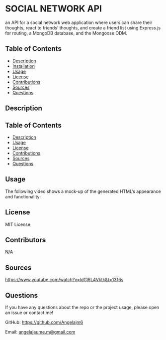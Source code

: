 # SOCIAL NETWORK API
 an API for a social network web application where users can share their thoughts, react to friends’ thoughts, and create a friend list using Express.js for routing, a MongoDB database, and the Mongoose ODM. 



## Table of Contents
- [Description](#Description)
- [Installation](#Installation)
- [Usage](#Usage)
- [License](#License)
- [Contributions](#Contributions)
- [Sources](#Sources)
- [Questions](#Questions)



## Description




## Table of Contents
- [Description](#Description)
- [Usage](#Usage)
- [License](#License)
- [Contributions](#Contributions)
- [Sources](#Sources)
- [Questions](#Questions)


## Usage
The following video shows a mock-up of the generated HTML’s appearance and functionality:


## License

MIT License

## Contributors

N/A

## Sources

https://www.youtube.com/watch?v=ldGl6L4Vktk&t=1316s


## Questions

If you have any questions about the repo or the project usage, please open an issue or contact me!

GitHub: https://github.com/Angelajm6

Email: angelajaume.m@gmail.com

